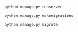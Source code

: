 
```bash
python manage.py runserver
```

```bash
python manage.py makemigrations
```

```bash
python manage.py migrate
```